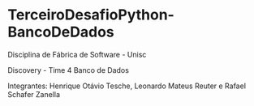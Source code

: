 # TerceiroDesafioPython-BancoDeDados
Disciplina de Fábrica de Software - Unisc

Discovery - Time 4 Banco de Dados

Integrantes:
Henrique Otávio Tesche, Leonardo Mateus Reuter e Rafael Schafer Zanella
